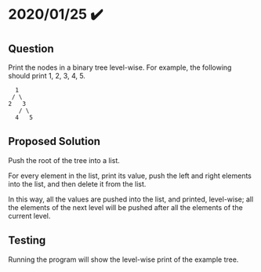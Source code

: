 # 2020/01/25 ✔️

## Question

Print the nodes in a binary tree level-wise. For example, the following should print 1, 2, 3, 4, 5.

      1
     / \
    2   3
       / \
      4   5

## Proposed Solution

Push the root of the tree into a list.

For every element in the list, print its value, push the left and right elements into the list, and then delete it from the list.

In this way, all the values are pushed into the list, and printed, level-wise; all the elements of the next level will be pushed after all the elements of the current level.
    
## Testing

Running the program will show the level-wise print of the example tree.
